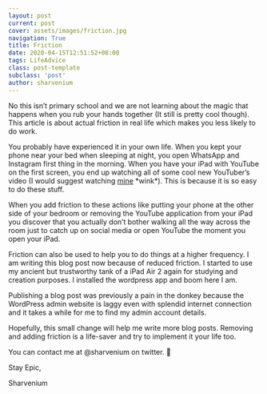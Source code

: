 ```yaml
---
layout: post
current: post
cover: assets/images/friction.jpg
navigation: True
title: Friction
date: 2020-04-15T12:51:52+08:00
tags: LifeAdvice
class: post-template
subclass: 'post'
author: sharvenium
---
```

No this isn’t primary school and we are not learning about the magic that happens when you rub your hands together (It still is pretty cool though).
This article is about actual friction in real life which makes you less likely to do work. 

You probably have experienced it in your own life. When you kept your phone near your bed when sleeping at night, you open WhatsApp and Instagram first thing in the morning. When you have your iPad with YouTube on the first screen, you end up watching all of some cool new YouTuber’s video (I would suggest watching <a href="https://www.youtube.com/channel/UC-rurif7Y01qNfH2-5N7ZzQ" target="_blank" rel="noreferrer noopener">mine</a> \*wink\*). This is because it is so easy to do these stuff. 

When you add friction to these actions like putting your phone at the other side of your bedroom or removing the YouTube application from your iPad you discover that you actually don’t bother walking all the way across the room just to catch up on social media or open YouTube the moment you open your iPad. 

Friction can also be used to help you to do things at a higher frequency. I am writing this blog post now because of reduced friction. I started to use my ancient but trustworthy tank of a iPad Air 2 again for studying and creation purposes. I installed the wordpress app and boom here I am. 

Publishing a blog post was previously a pain in the donkey because the WordPress admin website is laggy even with splendid internet connection and it takes a while for me to find my admin account details. 

Hopefully, this small change will help me write more blog posts. Removing and adding friction is a life-saver and try to implement it your life too. 

You can contact me at @sharvenium on twitter. 🙂

Stay Epic, 

Sharvenium